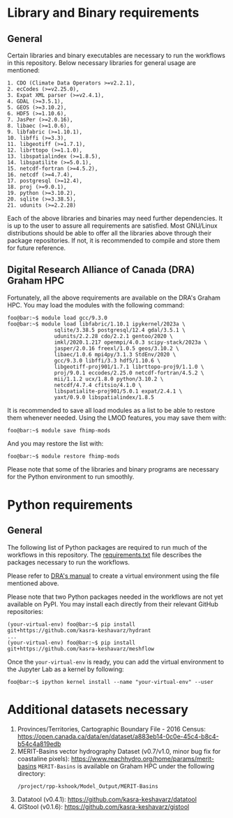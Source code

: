 # Library and Binary requirements
## General
Certain libraries and binary executables are necessary to run the
workflows in this repository. Below necessary libraries for general usage
are mentioned:
```console
1. CDO (Climate Data Operators >=v2.2.1),
2. ecCodes (>=v2.25.0),
3. Expat XML parser (>=v2.4.1),
4. GDAL (>=3.5.1),
5. GEOS (>=3.10.2),
6. HDF5 (>=1.10.6),
7. JasPer (>=2.0.16),
8. libaec (>=1.0.6),
9. libfabric (>=1.10.1),
10. libffi (>=3.3),
11. libgeotiff (>=1.7.1),
12. librttopo (>=1.1.0),
13. libspatialindex (>=1.8.5),
14. libspatilite (>=5.0.1),
15. netcdf-fortran (>=4.5.2),
16. netcdf (>=4.7.4),
17. postgresql (>=12.4),
18. proj (>=9.0.1),
19. python (>=3.10.2),
20. sqlite (>=3.38.5),
21. udunits (>=2.2.28)
```
Each of the above libraries and binaries may need further dependencies. It
is up to the user to assure all requirements are satisfied. Most GNU/Linux
distributions should be able to offer all the libraries above through
their package repositories. If not, it is recommended to compile and store
them for future reference.

## Digital Research Alliance of Canada (DRA) Graham HPC
Fortunately, all the above requirements are available on the DRA's Graham
HPC. You may load the modules with the following command:
```console
foo@bar:~$ module load gcc/9.3.0
foo@bar:~$ module load libfabric/1.10.1 ipykernel/2023a \
		       sqlite/3.38.5 postgresql/12.4 gdal/3.5.1 \
		       udunits/2.2.28 cdo/2.2.1 gentoo/2020 \
		       imkl/2020.1.217 openmpi/4.0.3 scipy-stack/2023a \
		       jasper/2.0.16 freexl/1.0.5 geos/3.10.2 \
		       libaec/1.0.6 mpi4py/3.1.3 StdEnv/2020 \
		       gcc/9.3.0 libffi/3.3 hdf5/1.10.6 \
		       libgeotiff-proj901/1.7.1 librttopo-proj9/1.1.0 \
		       proj/9.0.1 eccodes/2.25.0 netcdf-fortran/4.5.2 \
		       mii/1.1.2 ucx/1.8.0 python/3.10.2 \
		       netcdf/4.7.4 cfitsio/4.1.0 \
		       libspatialite-proj901/5.0.1 expat/2.4.1 \
		       yaxt/0.9.0 libspatialindex/1.8.5
```
It is recommended to save all load modules as a list to be able to restore
them whenever needed. Using the LMOD features, you may save them with:
```console
foo@bar:~$ module save fhimp-mods 
```
And you may restore the list with:
```console
foo@bar:~$ module restore fhimp-mods
```
Please note that some of the libraries and binary programs are necessary
for the Python environment to run smoothly.

# Python requirements
## General
The following list of Python packages are required to run much of the
workflows in this repository. The [requirements.txt](./requirements.txt)
file describes the packages necessary to run the workflows.

Please refer to [DRA's
manual](https://docs.alliancecan.ca/wiki/Python#Creating_and_using_a_virtual_environment)
to create a virtual environment using the file mentioned above.


Please note that two Python packages needed in the workflows are not yet
available on PyPI. You may install each directly from their relevant
GitHub repositories:

```console
(your-virtual-env) foo@bar:~$ pip install git+https://github.com/kasra-keshavarz/hydrant
...
(your-virtual-env) foo@bar:~$ pip install git+https://github.com/kasra-keshavarz/meshflow
```

Once the `your-virtual-env` is ready, you can add the virtual environment
to the Jupyter Lab as a kernel by following:
```console
foo@bar:~$ ipython kernel install --name "your-virtual-env" --user
```

# Additional datasets necessary
1. Provinces/Territories, Cartographic Boundary File - 2016 Census: https://open.canada.ca/data/en/dataset/a883eb14-0c0e-45c4-b8c4-b54c4a819edb </b>
2. MERIT-Basins vector hydrography Dataset (v0.7/v1.0, minor bug fix for coastaline pixels): https://www.reachhydro.org/home/params/merit-basins </b>
   `MERIT-Basins` is available on Graham HPC under the following directory:
   ```console
   /project/rpp-kshook/Model_Output/MERIT-Basins
   ```
3. Datatool (v0.4.1): https://github.com/kasra-keshavarz/datatool </b>
4. GIStool (v0.1.6): https://github.com/kasra-keshavarz/gistool </b>
